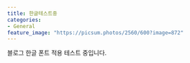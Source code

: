 ```yaml
---
title: 한글테스트중
categories:
- General
feature_image: "https://picsum.photos/2560/600?image=872"
---
```


블로그 한글 폰트 적용 테스트 중입니다.

